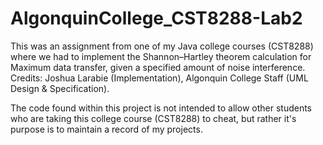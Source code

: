 AlgonquinCollege_CST8288-Lab2
=============================

This was an assignment from one of my Java college courses (CST8288) where we had to implement the Shannon–Hartley theorem calculation for Maximum data transfer, given a specified amount of noise interference. Credits: Joshua Larabie (Implementation), Algonquin College Staff (UML Design &amp; Specification).

The code found within this project is not intended to allow other students who are taking this college course (CST8288) to cheat, but rather it's purpose is to maintain a record of my projects.
